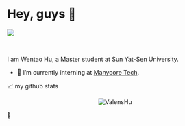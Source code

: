 # Hey, guys 👋

![](https://visitor-badge.glitch.me/badge?page_id=ValensHu.ValensHu)

<br />

I am Wentao Hu, a Master student at Sun Yat-Sen University.

- 🔭 I’m currently interning at [Manycore Tech](https://www.coohom.com/?hl=zh-CN).

📈 my github stats

<p align="center"> <img src="https://github-readme-stats.vercel.app/api?username=ValensHu&show_icons=true&theme=gotham" alt="ValensHu" />

<!--
**ValensHu/ValensHu** is a ✨ _special_ ✨ repository because its `README.md` (this file) appears on your GitHub profile.

Here are some ideas to get you started:

- 🔭 I’m currently working on ...
- 🌱 I’m currently learning ...
- 👯 I’m looking to collaborate on ...
- 🤔 I’m looking for help with ...
- 💬 Ask me about ...
- 📫 How to reach me: ...
- 😄 Pronouns: ...
- ⚡ Fun fact: ...
-->
:100:
